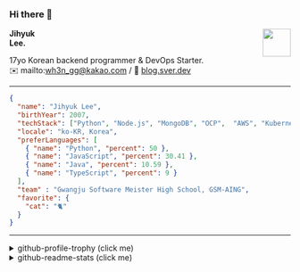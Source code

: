 ### Hi there 👋
<img src="https://github.githubassets.com/images/mona-loading-default.gif" width="50px" align="right">
</a>

**Jihyuk\
Lee.**

17yo Korean backend programmer & DevOps Starter.\
✉️ mailto:wh3n_gg@kakao.com
/ 
🔗 [blog.sver.dev](https://blog.sver.dev)

---

```json
{
  "name": "Jihyuk Lee",
  "birthYear": 2007,
  "techStack": ["Python", "Node.js", "MongoDB", "OCP",  "AWS", "Kubernetes"],
  "locale": "ko-KR, Korea",
  "preferLanguages": [
    { "name": "Python", "percent": 50 },
    { "name": "JavaScript", "percent": 30.41 },
    { "name": "Java", "percent": 10.59 },
    { "name": "TypeScript", "percent": 9 }
  ],
  "team" : "Gwangju Software Meister High School, GSM-AING",
  "favorite": {
    "cat": "🐈"
  }
}
```
---
<details>
  <summary>github-profile-trophy (click me)</summary>
  
![](https://github-profile-trophy.vercel.app/?username=withJihyuk&row=1&column=8&theme=nord)
  
</details>
<details>
  <summary>github-readme-stats (click me)</summary>
  
<!--START_SECTION:waka-->
![Code Time](http://img.shields.io/badge/Code%20Time-284%20hrs%2026%20mins-blue)

![Lines of code](https://img.shields.io/badge/%EC%A0%80%EB%8A%94%20%EC%97%AC%ED%83%9C%EA%B9%8C%EC%A7%80%20-260.2%20thousand%20%EC%A4%84%EC%9D%98%20%EC%BD%94%EB%93%9C%EB%A5%BC%20%EC%9E%91%EC%84%B1%ED%96%88%EC%96%B4%EC%9A%94.-blue)

**저는 저녁형 인간이에요. 🦉** 

```text
🌞 아침                     50 commits          ███░░░░░░░░░░░░░░░░░░░░░░   10.20 % 
🌆 낮　                     137 commits         ███████░░░░░░░░░░░░░░░░░░   27.96 % 
🌃 저녁                     232 commits         ████████████░░░░░░░░░░░░░   47.35 % 
🌙 밤　                     71 commits          ████░░░░░░░░░░░░░░░░░░░░░   14.49 % 
```


📊 **저는 이번주를 이렇게 시간을 보냈어요.** 

```text
🕑︎ Timezone: Asia/Seoul

💬 프로그래밍 언어들: 
Markdown                 2 hrs 6 mins        █████████░░░░░░░░░░░░░░░░   34.04 % 
Java                     2 hrs 5 mins        ████████░░░░░░░░░░░░░░░░░   33.71 % 
YAML                     1 hr 45 mins        ███████░░░░░░░░░░░░░░░░░░   28.40 % 
Docker                   11 mins             █░░░░░░░░░░░░░░░░░░░░░░░░   03.12 % 
Gradle                   1 min               ░░░░░░░░░░░░░░░░░░░░░░░░░   00.40 % 

🔥 에디터들: 
Intellijidea             4 hrs 5 mins        ████████████████░░░░░░░░░   65.96 % 
VS Code                  2 hrs 6 mins        █████████░░░░░░░░░░░░░░░░   34.04 % 

💻 운영 체제들: 
Windows                  6 hrs 12 mins       █████████████████████████   100.00 % 
```


 Last Updated on 31/03/2024 18:37:39 UTC
<!--END_SECTION:waka-->

</details>

</div>

